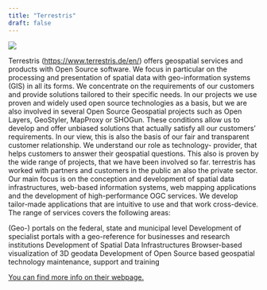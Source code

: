 ```yaml
---
title: "Terrestris"
draft: false
---
```


![](/images/sponsor/Terrestris.svg)

Terrestris (https://www.terrestris.de/en/) offers geospatial services and products with Open Source software. We focus in particular on the processing and presentation of spatial data with geo-information systems (GIS) in all its forms. We concentrate on the requirements of our customers and provide solutions tailored to their specific needs. In our projects we use proven and widely used open source technologies as a basis, but we are also involved in several Open Source Geospatial projects such as Open Layers, GeoStyler, MapProxy or SHOGun.
These conditions allow us to develop and offer unbiased solutions that actually satisfy all our customers’ requirements. In our view, this is also the basis of our fair and transparent customer relationship. We understand our role as technology- provider, that helps customers to answer their geospatial questions. This also is proven by the wide range of projects, that we have been involved so far. terrestris has worked with partners and customers in the public an also the private sector.
Our main focus is on the conception and development of spatial data infrastructures, web-based information systems, web mapping applications and the development of high-performance OGC services. We develop tailor-made applications that are intuitive to use and that work cross-device.
The range of services covers the following areas:

(Geo-) portals on the federal, state and municipal level
Development of specialist portals with a geo-reference for businesses and research institutions
Development of Spatial Data Infrastructures
Browser-based visualization of 3D geodata
Development of Open Source based geospatial technology maintenance, support and training

[You can find more info on their webpage.](https://www.terrestris.de/en/)
